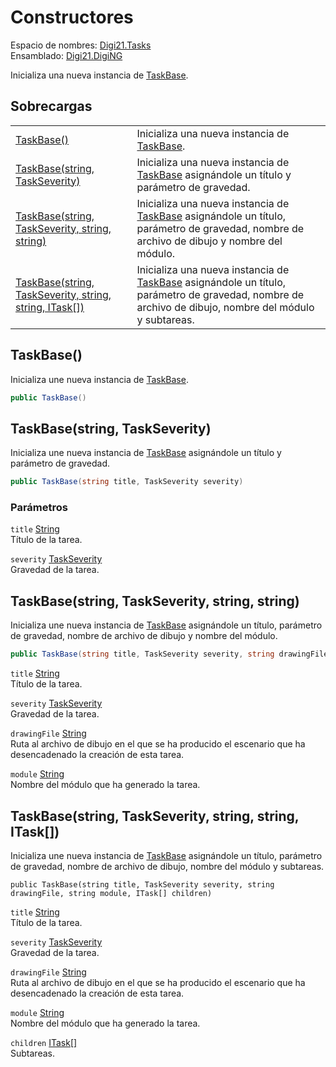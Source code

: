 # Constructores

Espacio de nombres: [Digi21.Tasks](/digi3d-net/programacion/.net/referencia/digi21.diging/digi21.tasks/)  
Ensamblado: [Digi21.DigiNG](/digi3d-net/programacion/.net/referencia/digi21.diging.plugin/digi21.diging/)

Inicializa una nueva instancia de [TaskBase](/digi3d-net/programacion/.net/referencia/digi21.diging/digi21.tasks/clases/taskbase/).

## Sobrecargas

|  |  |
| :--- | :--- |
| [TaskBase\(\)](constructores.md#taskbase) | Inicializa una nueva instancia de [TaskBase](/digi3d-net/programacion/.net/referencia/digi21.diging/digi21.tasks/clases/taskbase/). |
| [TaskBase\(string, TaskSeverity\)](constructores.md#taskbase-string-taskseverity) | Inicializa una nueva instancia de [TaskBase](/digi3d-net/programacion/.net/referencia/digi21.diging/digi21.tasks/clases/taskbase/) asignándole un título y parámetro de gravedad. |
| [TaskBase\(string, TaskSeverity, string, string\)](constructores.md#taskbase-string-taskseverity-string-string) | Inicializa una nueva instancia de [TaskBase](/digi3d-net/programacion/.net/referencia/digi21.diging/digi21.tasks/clases/taskbase/) asignándole un título, parámetro de gravedad, nombre de archivo de dibujo y nombre del módulo. |
| [TaskBase\(string, TaskSeverity, string, string, ITask\[\]\)](constructores.md#taskbase-string-taskseverity-string-string-itask) | Inicializa una nueva instancia de [TaskBase](/digi3d-net/programacion/.net/referencia/digi21.diging/digi21.tasks/clases/taskbase/) asignándole un título, parámetro de gravedad, nombre de archivo de dibujo, nombre del módulo y subtareas. |

## TaskBase\(\)

Inicializa une nueva instancia de [TaskBase](/digi3d-net/programacion/.net/referencia/digi21.diging/digi21.tasks/clases/taskbase/).

```csharp
public TaskBase()
```

## TaskBase\(string, TaskSeverity\)

Inicializa une nueva instancia de [TaskBase](/digi3d-net/programacion/.net/referencia/digi21.diging/digi21.tasks/clases/taskbase/) asignándole un título y parámetro de gravedad.

```csharp
public TaskBase(string title, TaskSeverity severity)
```

### Parámetros

`title` [String](https://docs.microsoft.com/en-us/dotnet/api/system.string?view=net-5.0)  
Título de la tarea.

`severity` [TaskSeverity](/digi3d-net/programacion/.net/referencia/digi21.diging/digi21.tasks/enumeraciones/taskseverity.md)  
Gravedad de la tarea.

## TaskBase\(string, TaskSeverity, string, string\)

Inicializa une nueva instancia de [TaskBase](/digi3d-net/programacion/.net/referencia/digi21.diging/digi21.tasks/clases/taskbase/) asignándole un título, parámetro de gravedad, nombre de archivo de dibujo y nombre del módulo.

```csharp
public TaskBase(string title, TaskSeverity severity, string drawingFile, string module)
```

`title` [String](https://docs.microsoft.com/en-us/dotnet/api/system.string?view=net-5.0)  
Título de la tarea.

`severity` [TaskSeverity](/digi3d-net/programacion/.net/referencia/digi21.diging/digi21.tasks/enumeraciones/taskseverity.md)  
Gravedad de la tarea.

`drawingFile` [String](https://docs.microsoft.com/en-us/dotnet/api/system.string?view=net-5.0)  
Ruta al archivo de dibujo en el que se ha producido el escenario que ha desencadenado la creación de esta tarea.

`module` [String](https://docs.microsoft.com/en-us/dotnet/api/system.string?view=net-5.0)  
Nombre del módulo que ha generado la tarea.

## TaskBase\(string, TaskSeverity, string, string, ITask\[\]\)

Inicializa une nueva instancia de [TaskBase](/digi3d-net/programacion/.net/referencia/digi21.diging/digi21.tasks/clases/taskbase/) asignándole un título, parámetro de gravedad, nombre de archivo de dibujo, nombre del módulo y subtareas.

```text
public TaskBase(string title, TaskSeverity severity, string drawingFile, string module, ITask[] children)
```

`title` [String](https://docs.microsoft.com/en-us/dotnet/api/system.string?view=net-5.0)  
Título de la tarea.

`severity` [TaskSeverity](/digi3d-net/programacion/.net/referencia/digi21.diging/digi21.tasks/enumeraciones/taskseverity.md)  
Gravedad de la tarea.

`drawingFile` [String](https://docs.microsoft.com/en-us/dotnet/api/system.string?view=net-5.0)  
Ruta al archivo de dibujo en el que se ha producido el escenario que ha desencadenado la creación de esta tarea.

`module` [String](https://docs.microsoft.com/en-us/dotnet/api/system.string?view=net-5.0)  
Nombre del módulo que ha generado la tarea.

`children` [ITask\[\]](https://docs.microsoft.com/en-us/dotnet/api/system.array?view=net-5.0)  
Subtareas.



